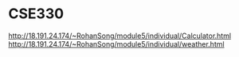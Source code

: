 # CSE330

http://18.191.24.174/~RohanSong/module5/individual/Calculator.html<br>
http://18.191.24.174/~RohanSong/module5/individual/weather.html
